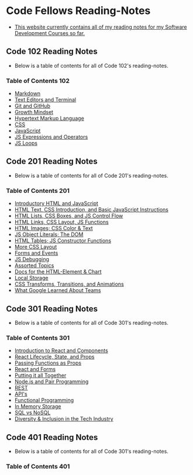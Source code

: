 # Code Fellows Reading-Notes

- [This website currently contains all of my reading notes for my Software Development Courses so far.](https://bradyjcamp.github.io/readingnotes/)

## Code 102 Reading Notes

- Below is a table of contents for all of Code 102's reading-notes.

### Table of Contents 102

- [Markdown](Code_102_Reading-Notes/Markdown.md)
- [Text Editors and Terminal](Code_102_Reading-Notes/Text-Editor-and-Terminal.md)
- [Git and GitHub](Code_102_Reading-Notes/GitandGitHub.md)
- [Growth Mindset](Code_102_Reading-Notes/GrowthMindset.md)
- [Hypertext Markup Language](Code_102_Reading-Notes/HypertextMarkupLanguage.md)
- [CSS](Code_102_Reading-Notes/CSS.md)
- [JavaScript](Code_102_Reading-Notes/JavaScript.md)
- [JS Expressions and Operators](Code_102_Reading-Notes/Expressions-and-Operators.md)
- [JS Loops](Code_102_Reading-Notes/JS-Loops.md)

## Code 201 Reading Notes

- Below is a table of contents for all of Code 201's reading-notes.

### Table of Contents 201

- [Introductory HTML and JavaScript](Code_201_Reading-Notes/class-01.md)
- [HTML Text, CSS Introduction, and Basic JavaScript Instructions](Code_201_Reading-Notes/class-02.md)
- [HTML Lists, CSS Boxes, and JS Control Flow](Code_201_Reading-Notes/class-03.md)
- [HTML Links, CSS Layout, JS Functions](Code_201_Reading-Notes/class-04.md)
- [HTML Images; CSS Color & Text](Code_201_Reading-Notes/class-05.md)
- [JS Object Literals; The DOM](Code_201_Reading-Notes/class-06.md)
- [HTML Tables; JS Constructor Functions](Code_201_Reading-Notes/class-07.md)
- [More CSS Layout](Code_201_Reading-Notes/class-08.md)
- [Forms and Events](Code_201_Reading-Notes/class-09.md)
- [JS Debugging](Code_201_Reading-Notes/class-10.md)
- [Assorted Topics](Code_201_Reading-Notes/class-11.md)
- [Docs for the HTML-Element & Chart](Code_201_Reading-Notes/class-12.md)
- [Local Storage](Code_201_Reading-Notes/class-13.md)
- [CSS Transforms, Transitions, and Animations](Code_201_Reading-Notes/class-14a.md)
- [What Google Learned About Teams](Code_201_Reading-Notes/class-14b.md)

## Code 301 Reading Notes

- Below is a table of contents for all of Code 301's reading-notes.

### Table of Contents 301

- [Introduction to React and Components](Code_301_Reading-Notes/class-01.md)
- [React Lifecycle, State, and Props](Code_301_Reading-Notes/class-02.md)
- [Passing Functions as Props](Code_301_Reading-Notes/class-03.md)
- [React and Forms](Code_301_Reading-Notes/class-04.md)
- [Putting it all Together](Code_301_Reading-Notes/class-05.md)
- [Node.js and Pair Programming](Code_301_Reading-Notes/class-06.md)
- [REST](Code_301_Reading-Notes/class-07.md)
- [API's](Code_301_Reading-Notes/class-08.md)
- [Functional Programming](Code_301_Reading-Notes/class-09.md)
- [In Memory Storage](Code_301_Reading-Notes/class-10.md)
- [SQL vs NoSQL](Code_301_Reading-Notes/class-11.md)
- [Diversity & Inclusion in the Tech Industry](Code_301_Reading-Notes/class-13.md)

## Code 401 Reading Notes

- Below is a table of contents for all of Code 301's reading-notes.

### Table of Contents 401
